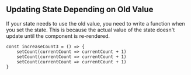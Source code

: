 ## Updating State Depending on Old Value
If your state needs to use the old value, you need to write a function when you set the state. This is because the actual value of the state doesn't update until the component is re-rendered.
```
const increaseCount3 = () => {
    setCount(currentCount => currentCount + 1)
    setCount(currentCount => currentCount + 1)
    setCount(currentCount => currentCount + 1)
}
```